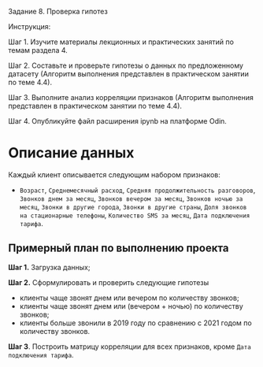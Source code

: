 Задание 8. Проверка гипотез

Инструкция:

Шаг 1.  Изучите материалы лекционных и практических занятий по темам раздела 4.

Шаг 2. Составьте и проверьте гипотезы о данных по предложенному датасету (Алгоритм выполнения представлен в практическом занятии по теме 4.4).

Шаг 3. Выполните анализ корреляции признаков  (Алгоритм выполнения представлен в практическом занятии по теме 4.4).

Шаг 4. Опубликуйте файл расширения ipynb на платформе Odin.

# Описание данных
Каждый клиент описывается следующим набором признаков:
- `Возраст`, `Среднемесячный расход`, `Средняя продолжительность разговоров`, `Звонков днем за месяц`, `Звонков вечером за месяц`, `Звонков ночью за месяц`, `Звонки в другие города`, `Звонки в другие страны`, `Доля звонков на стационарные телефоны`, `Количество SMS за месяц`, `Дата подключения тарифа`.

## Примерный план по выполнению проекта

**Шаг 1.** Загрузка данных;

**Шаг 2.** Сформулировать и проверить следующие гипотезы
- клиенты чаще звонят днем или вечером по количеству звонков;
- клиенты чаще звонят днем или (вечером + ночью) по количеству звонков;
- клиенты больше звонили в 2019 году по сравнению с 2021 годом по количеству звонков.

**Шаг 3**. Построить матрицу корреляции для всех признаков, кроме `Дата подключения тарифа`.